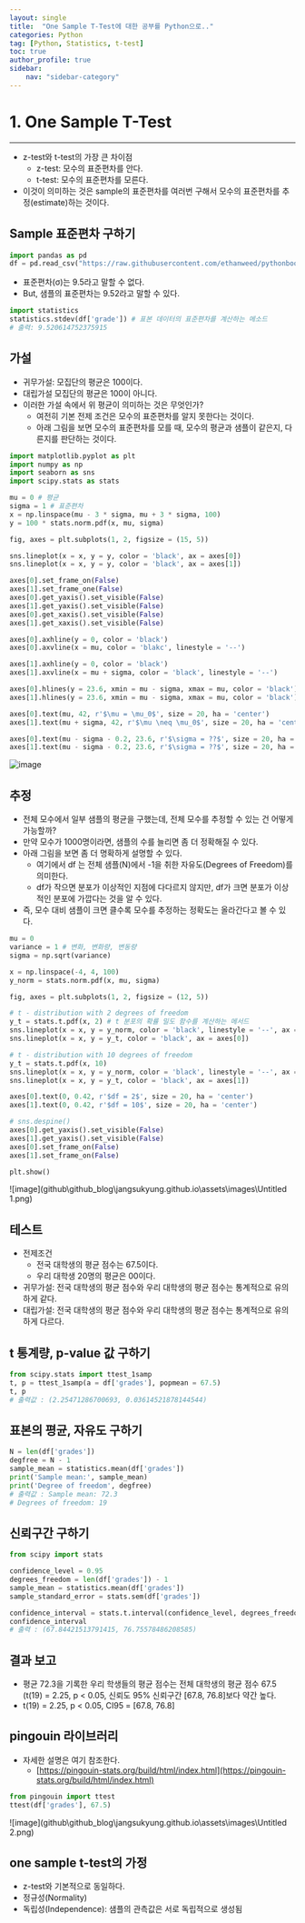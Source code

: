 ```yaml
---
layout: single
title:  "One Sample T-Test에 대한 공부를 Python으로.."
categories: Python
tag: [Python, Statistics, t-test]
toc: true
author_profile: true
sidebar:
    nav: "sidebar-category"
---
```


# 1. One Sample T-Test

---

- z-test와 t-test의 가장 큰 차이점
    - z-test: 모수의 표준편차를 안다.
    - t-test: 모수의 표준편차를 모른다.
- 이것이 의미하는 것은 sample의 표준편차를 여러번 구해서 모수의 표준편차를 추정(estimate)하는 것이다.

## Sample 표준편차 구하기

```python
import pandas as pd
df = pd.read_csv("https://raw.githubusercontent.com/ethanweed/pythonbook/main/Data/zeppo.csv")
```

- 표준편차(σ)는 9.5라고 말할 수 없다.
- But, 샘플의 표준편차는 9.52라고 말할 수 있다.

```python
import statistics
statistics.stdev(df['grade']) # 표본 데이터의 표준편차를 계산하는 메소드
# 출력: 9.520614752375915
```

## 가설

- 귀무가설: 모집단의 평균은 100이다.
- 대립가설 모집단의 평균은 100이 아니다.
- 이러한 가설 속에서 위 평균이 의미하는 것은 무엇인가?
    - 여전히 기본 전제 조건은 모수의 표준편차를 알지 못한다는 것이다.
    - 아래 그림을 보면 모수의 표준편차를 모를 때, 모수의 평균과 샘플이 같은지, 다른지를 판단하는 것이다.

```python
import matplotlib.pyplot as plt
import numpy as np
import seaborn as sns
import scipy.stats as stats

mu = 0 # 평균
sigma = 1 # 표준편차
x = np.linspace(mu - 3 * sigma, mu + 3 * sigma, 100)
y = 100 * stats.norm.pdf(x, mu, sigma)

fig, axes = plt.subplots(1, 2, figsize = (15, 5))

sns.lineplot(x = x, y = y, color = 'black', ax = axes[0])
sns.lineplot(x = x, y = y, color = 'black', ax = axes[1])

axes[0].set_frame_on(False)
axes[1].set_frame_one(False)
axes[0].get_yaxis().set_visible(False)
axes[1].get_yaxis().set_visible(False)
axes[0].get_xaxis().set_visible(False)
axes[1].get_xaxis().set_visible(False)

axes[0].axhline(y = 0, color = 'black')
axes[0].axvline(x = mu, color = 'blakc', linestyle = '--')

axes[1].axhline(y = 0, color = 'black')
axes[1].axvline(x = mu + sigma, color = 'black', linestyle = '--')

axes[0].hlines(y = 23.6, xmin = mu - sigma, xmax = mu, color = 'black')
axes[1].hlines(y = 23.6, xmin = mu - sigma, xmax = mu, color = 'black')

axes[0].text(mu, 42, r'$\mu = \mu_0$', size = 20, ha = 'center')
axes[1].text(mu + sigma, 42, r'$\mu \neq \mu_0$', size = 20, ha = 'center')

axes[0].text(mu - sigma - 0.2, 23.6, r'$\sigma = ??$', size = 20, ha = 'right')
axes[1].text(mu - sigma - 0.2, 23.6, r'$\sigma = ??$', size = 20, ha = 'right')
```

![image](github\github_blog\jangsukyung.github.io\assets\images\Untitled.png)

## 추정

- 전체 모수에서 일부 샘플의 평균을 구했는데, 전체 모수를 추정할 수 있는  건 어떻게 가능할까?
- 만약 모수가 1000명이라면, 샘플의 수를 늘리면 좀 더 정확해질 수 있다.
- 아래 그림을 보면 좀 더 명확하게 설명할 수 있다.
    - 여기에서 df 는 전체 샘플(N)에서 -1을 취한 자유도(Degrees of Freedom)를 의미한다.
    - df가 작으면 분포가 이상적인 지점에 다다르지 않지만, df가 크면 분포가 이상적인 분포에 가깝다는 것을 알 수 있다.
- 즉, 모수 대비 샘플이 크면 클수록 모수를 추정하는 정확도는 올라간다고 볼 수 있다.

```python
mu = 0
variance = 1 # 변화, 변화량, 변동량
sigma = np.sqrt(variance)

x = np.linspace(-4, 4, 100)
y_norm = stats.norm.pdf(x, mu, sigma)

fig, axes = plt.subplots(1, 2, figsize = (12, 5))

# t - distribution with 2 degrees of freedom
y_t = stats.t.pdf(x, 2) # t 분포의 확률 밀도 함수를 계산하는 메서드
sns.lineplot(x = x, y = y_norm, color = 'black', linestyle = '--', ax = axes[0])
sns.lineplot(x = x, y = y_t, color = 'black', ax = axes[0])

# t - distribution with 10 degrees of freedom
y_t = stats.t.pdf(x, 10)
sns.lineplot(x = x, y = y_norm, color = 'black', linestyle = '--', ax = axes[1])
sns.lineplot(x = x, y = y_t, color = 'black', ax = axes[1])

axes[0].text(0, 0.42, r'$df = 2$', size = 20, ha = 'center')
axes[1].text(0, 0.42, r'$df = 10$', size = 20, ha = 'center')

# sns.despine()
axes[0].get_yaxis().set_visible(False)
axes[1].get_yaxis().set_visible(False)
axes[0].set_frame_on(False)
axes[1].set_frame_on(False)

plt.show()
```

![image](github\github_blog\jangsukyung.github.io\assets\images\Untitled 1.png)

## 테스트

- 전제조건
    - 전국 대학생의 평균 점수는 67.5이다.
    - 우리 대학생 20명의 평균은 00이다.
- 귀무가설: 전국 대학생의 평균 점수와 우리 대학생의 평균 점수는 통계적으로 유의하게 같다.
- 대립가설: 전국 대학생의 평균 점수와 우리 대학생의 평균 점수는 통계적으로 유의하게 다르다.

## t 통계량, p-value 값 구하기

```python
from scipy.stats import ttest_1samp
t, p = ttest_1samp(a = df['grades'], popmean = 67.5)
t, p
# 출력값 : (2.25471286700693, 0.03614521878144544)
```

## 표본의 평균, 자유도 구하기

```python
N = len(df['grades'])
degfree = N - 1
sample_mean = statistics.mean(df['grades'])
print('Sample mean:', sample_mean)
print('Degree of freedom', degfree)
# 출력값 : Sample mean: 72.3
# Degrees of freedom: 19
```

## 신뢰구간 구하기

```python
from scipy import stats

confidence_level = 0.95
degrees_freedom = len(df['grades']) - 1
sample_mean = statistics.mean(df['grades'])
sample_standard_error = stats.sem(df['grades'])

confidence_interval = stats.t.interval(confidence_level, degrees_freedom, sample_mean, sample_standard_error)
confidence_interval
# 출력 : (67.84421513791415, 76.75578486208585)
```

## 결과 보고

- 평균 72.3을 기록한 우리 학생들의 평균 점수는 전체 대학생의 평균 점수 67.5 (t(19) = 2.25, p < 0.05, 신뢰도 95% 신뢰구간 [67.8, 76.8]보다 약간 높다.
- t(19) = 2.25, p < 0.05, CI95 = [67.8, 76.8]

## pingouin 라이브러리

- 자세한 설명은 여기 참조한다.
    - [https://pingouin-stats.org/build/html/index.html](https://pingouin-stats.org/build/html/index.html)

```python
from pingouin import ttest
ttest(df['grades'], 67.5)
```

![image](github\github_blog\jangsukyung.github.io\assets\images\Untitled 2.png)

## one sample t-test의 가정

- z-test와 기본적으로 동일하다.
- 정규성(Normality)
- 독립성(Independence): 샘플의 관측값은 서로 독립적으로 생성됨